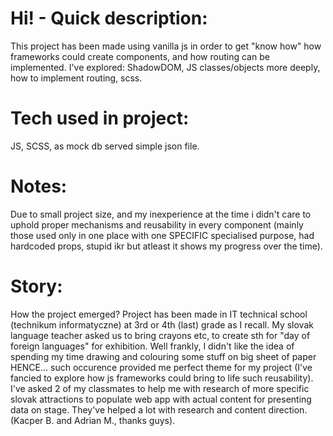# Hi! - Quick description:
This project has been made using vanilla js in order to get "know how" how frameworks could create components, and how routing can be implemented.
I've explored: ShadowDOM, JS classes/objects more deeply, how to implement routing, scss. 

# Tech used in project:
JS, SCSS, as mock db served simple json file. 

# Notes: 
Due to small project size, and my inexperience at the time i didn't care to uphold proper mechanisms and reusability in every component (mainly those used only in one place with one SPECIFIC specialised purpose, had hardcoded props, stupid ikr but atleast it shows my progress over the time).

# Story: 
How the project emerged? Project has been made in IT technical school (technikum informatyczne) at 3rd or 4th (last) grade as I recall. 
My slovak language teacher asked us to bring crayons etc, to create sth for "day of foreign languages" for exhibition. 
Well frankly, I didn't like the idea of spending my time drawing and colouring some stuff on big sheet of paper HENCE... such occurence provided me perfect theme for my project (I've fancied to explore how js frameworks could bring to life such reusability).
I've asked 2 of my classmates to help me with research of more specific slovak attractions to populate web app with actual content for presenting data on stage. 
They've helped a lot with research and content direction. (Kacper B. and Adrian M., thanks guys).
